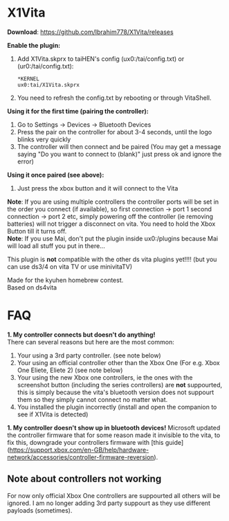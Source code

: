 # X1Vita

**Download**: https://github.com/Ibrahim778/X1Vita/releases

**Enable the plugin:**

1. Add X1Vita.skprx to taiHEN's config (ux0:/tai/config.txt) or (ur0:/tai/config.txt):
	```
	*KERNEL
	ux0:tai/X1Vita.skprx
	```
2. You need to refresh the config.txt by rebooting or through VitaShell.

**Using it for the first time (pairing the controller):**

1. Go to Settings -> Devices -> Bluetooth Devices
2. Press the pair on the controller for about 3-4 seconds, until the logo blinks very quickly
3. The controller will then connect and be paired (You may get a message saying "Do you want to connect to (blank)" just press ok and ignore the error)

**Using it once paired (see above):**
1. Just press the xbox button and it will connect to the Vita

**Note**: If you are using multiple controllers the controller ports will be set in the order you connect (if available), so first connection -> port 1 second connection -> port 2 etc, simply powering off the controller (ie removing batteries) will not trigger a disconnect on vita. You need to hold the Xbox Button till it turns off.  
**Note**: If you use Mai, don't put the plugin inside ux0:/plugins because Mai will load all stuff you put in there...  

This plugin is **not** compatible with the other ds vita plugins yet!!!! (but you can use ds3/4 on vita TV or use minivitaTV)  

Made for the kyuhen homebrew contest.  
Based on ds4vita  

# FAQ
**1. My controller connects but doesn't do anything!**  
There can several reasons but here are the most common:  
  1. Your using a 3rd party controller. (see note below)
  2. Your using an official controller other than the Xbox One (For e.g. Xbox One Eliete, Eliete 2) (see note below)
  3. Your using the new Xbox one controllers, ie the ones with the screenshot button (including the series controllers) are **not** suppourted, this is simply because the vita's      bluetooth version does not suppourt them so they simply cannot connect no matter what.
  4. You installed the plugin incorrectly (install and open the companion to see if X1Vita is detected)

**1. My controller doesn't show up in bluetooth devices!**
Microsoft updated the controller firmware that for some reason made it invisible to the vita, to fix this, downgrade your controllers firmware with [this guide] (https://support.xbox.com/en-GB/help/hardware-network/accessories/controller-firmware-reversion).

## Note about controllers not working
For now only official Xbox One controllers are suppourted all others will be ignored. I am no longer adding 3rd party suppourt as they use different payloads (sometimes).


